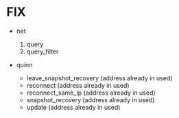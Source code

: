 # FIX

- net
  1. query
  2. query_filter

- quinn
  - leave_snapshot_recovery (address already in used)
  - reconnect (address already in used)
  - reconnect_same_ip (address already in used)
  - snapshot_recovery (address already in used)
  - update (address already in used)
